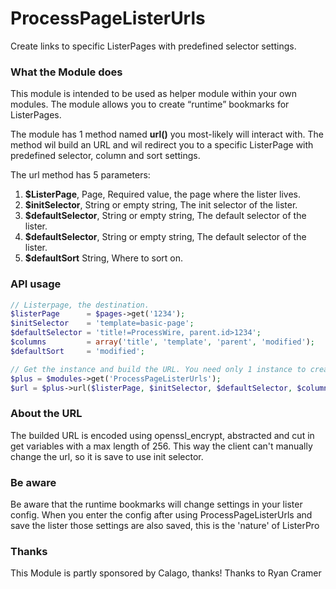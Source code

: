 # ProcessPageListerUrls

Create links to specific ListerPages with predefined selector settings.

### What the Module does

This module is intended to be used as helper module within your own modules. The module allows you to create “runtime” bookmarks for ListerPages.

The module has 1 method named **url()** you most-likely will interact with. The method wil build an URL and wil redirect you to a specific ListerPage with predefined selector, column and sort settings.

The url method has 5 parameters:

1. **$ListerPage**, Page, Required value, the page where the lister lives.
2. **$initSelector**, String or empty string, The init selector of the lister.
3. **$defaultSelector**, String or empty string, The default selector of the lister.
4. **$defaultSelector**, String or empty string, The default selector of the lister.
5. **$defaultSort** String, Where to sort on.

### API usage

```php
// Listerpage, the destination.
$listerPage      = $pages->get('1234');
$initSelector    = 'template=basic-page';
$defaultSelector = 'title!=ProcessWire, parent.id>1234';
$columns         = array('title', 'template', 'parent', 'modified');
$defaultSort     = 'modified';

// Get the instance and build the URL. You need only 1 instance to create multiple URLs.
$plus = $modules->get('ProcessPageListerUrls');
$url = $plus->url($listerPage, $initSelector, $defaultSelector, $columns, $defaultSort);

```

### About the URL

The builded URL is encoded using openssl_encrypt, abstracted and cut in get variables with a max length of 256. This way the client can't manually change the url, so it is save to use init selector.

### Be aware

Be aware that the runtime bookmarks will change settings in your lister config. When you enter the config after using ProcessPageListerUrls and save the lister those settings are also saved, this is the 'nature' of ListerPro


### Thanks 

This Module is partly sponsored by Calago, thanks!
Thanks to Ryan Cramer
